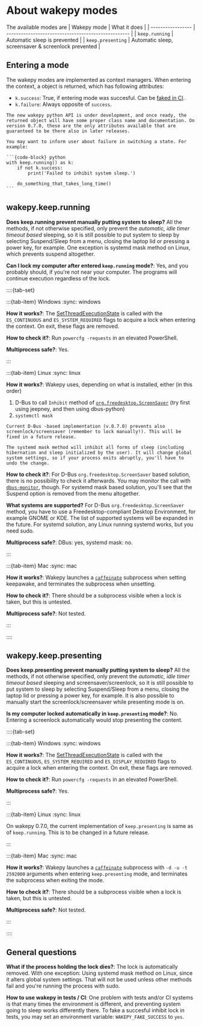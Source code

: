 # About wakepy modes



The available modes are 
| Wakepy mode       | What it does                                        |
| ----------------- | --------------------------------------------------- |
| `keep.running`    | Automatic sleep is prevented                        |
| `keep.presenting` | Automatic sleep, screensaver & screenlock prevented |

## Entering a mode

The wakepy modes are implemented as context managers. When entering the context, a object is returned, which has following attributes:

- `k.success`: True, if entering mode was succesful. Can be [faked in CI](tests-and-ci.md#wakepy-fake-success).
- `k.failure`: Always opposite of `success`.

```{note}
The new wakepy python API is under development, and once ready, the returned object will have some proper class name and documentation. On version 0.7.0, these are the only attributes available that are guaranteed to be there also in later releases.
```  

````{tip} 
You may want to inform user about failure in switching a state. For example:

```{code-block} python
with keep.running() as k:
    if not k.success:
        print('Failed to inhibit system sleep.')

    do_something_that_takes_long_time()
```
````

## wakepy.keep.running


**Does keep.running prevent manually putting system to sleep?** All the methods, if not otherwise specified, only prevent the *automatic, idle timer timeout based* sleeping, so it is still possible to put system to sleep by selecting Suspend/Sleep from a menu, closing the laptop lid or pressing a power key, for example. One exception is systemd mask method on Linux, which prevents suspend altogether.

**Can I lock my computer after entered `keep.running` mode?**: Yes, and you probably should, if you're not near your computer. The programs will continue execution regardless of the lock.



::::{tab-set}

:::{tab-item} Windows
:sync: windows

**How it works?**:  The [SetThreadExecutionState](https://docs.microsoft.com/en-us/windows/win32/api/winbase/nf-winbase-setthreadexecutionstate?redirectedfrom=MSDN) is called with the `ES_CONTINUOUS` and  `ES_SYSTEM_REQUIRED` flags to acquire a lock when entering the context. On exit, these flags are removed.

**How to check it?**:   Run `powercfg -requests` in an elevated PowerShell.

**Multiprocess safe?**: Yes.

:::

:::{tab-item} Linux
:sync: linux 

**How it works?**: Wakepy uses, depending on what is installed, either (in this order)
1. D-Bus to call `Inhibit` method of [`org.freedesktop.ScreenSaver`](https://people.freedesktop.org/~hadess/idle-inhibition-spec/re01.html) (try first using jeepney, and then using dbus-python)
3. `systemctl mask`


```{warning}
Current D-Bus -based implementation (v.0.7.0) prevents also screenlock/screensaver (remember to lock manually!). This will be fixed in a future release.
```

```{warning}
The systemd mask method will inhibit all forms of sleep (including hibernation and sleep initialized by the user). It will change global system settings, so if your process exits abruptly, you'll have to undo the change.
```

**How to check it?**:  For D-Bus  `org.freedesktop.ScreenSaver` based solution, there is no possibility to check it afterwards. You may monitor the call with [`dbus-monitor`](https://dbus.freedesktop.org/doc/dbus-monitor.1.html), though. For systemd mask based solution, you'll see that the Suspend option is removed from the menu altogether.

**What systems are supported?** For D-Bus `org.freedesktop.ScreenSaver` method, you have to use a Freedesktop-compliant Desktop Environment, for example GNOME or KDE. The list of supported systems will be expanded in the future. For systemd solution, any Linux running systemd works, but you need sudo.

**Multiprocess safe?**: DBus: yes, systemd mask: no.


:::

:::{tab-item} Mac
:sync: mac

**How it works?**: Wakepy launches a [`caffeinate`](https://ss64.com/osx/caffeinate.html) subprocess when setting keepawake, and terminates the subprocess when unsetting.

**How to check it?**:  There should be a subprocess visible when a lock is taken, but this is untested.

**Multiprocess safe?**: Not tested.


::: 

::::




## wakepy.keep.presenting


**Does keep.presenting prevent manually putting system to sleep?** All the methods, if not otherwise specified, only prevent the *automatic, idle timer timeout based*  sleeping and screensaver/screenlock, so it is still possible to put system to sleep by selecting Suspend/Sleep from a menu, closing the laptop lid or pressing a power key, for example. It is also possible to manually start the screenlock/screensaver while presenting mode is on. 

**Is my computer locked automatically in `keep.presenting` mode?**: No. Entering a screenlock automatically would stop presenting the content. 


::::{tab-set}

:::{tab-item} Windows
:sync: windows

**How it works?**:   The [SetThreadExecutionState](https://docs.microsoft.com/en-us/windows/win32/api/winbase/nf-winbase-setthreadexecutionstate?redirectedfrom=MSDN) is called with the `ES_CONTINUOUS`, `ES_SYSTEM_REQUIRED` and `ES_DISPLAY_REQUIRED` flags to acquire a lock when entering the context. On exit, these flags are removed.

**How to check it?**:   Run `powercfg -requests` in an elevated PowerShell.

**Multiprocess safe?**: Yes.

::: 

:::{tab-item} Linux
:sync: linux 

On wakepy 0.7.0, the current implementation of `keep.presenting` is same as of  `keep.running`. This is to be changed in a future release.

:::



:::{tab-item} Mac
:sync: mac 

**How it works?**: Wakepy launches a [`caffeinate`](https://ss64.com/osx/caffeinate.html) subprocess  with `-d -u -t 2592000` arguments when entering `keep.presenting` mode, and terminates the subprocess when exiting the mode.

**How to check it?**:  There should be a subprocess visible when a lock is taken, but this is untested.

**Multiprocess safe?**: Not tested.

:::


::::




## General questions
**What if the process holding the lock dies?**: The lock is automatically removed. With one exception: Using systemd mask method on Linux, since it alters global system settings. That will not be used unless other methods fail and you're running the process with sudo.

**How to use wakepy in tests / CI**: One problem with tests and/or CI systems is that many times the environment is different, and preventing system going to sleep works differently there. To fake a succesful inhibit lock in tests, you may set an environment variable: `WAKEPY_FAKE_SUCCESS` to `yes`.